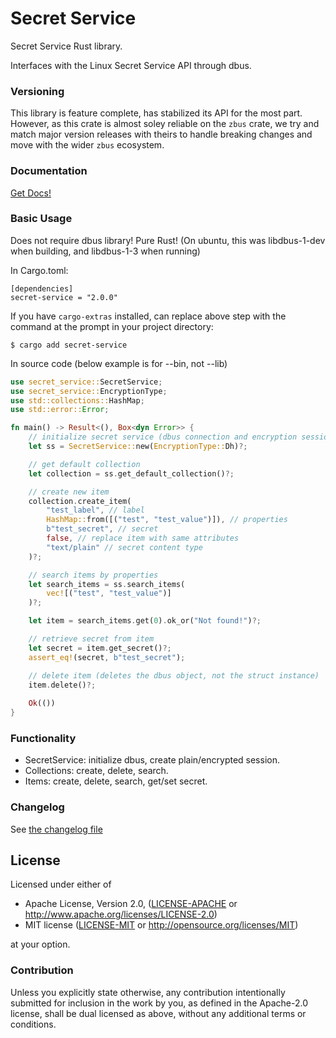 # Secret Service

Secret Service Rust library.

Interfaces with the Linux Secret Service API through dbus.

### Versioning
This library is feature complete, has stabilized its API for the most part. However, as this
crate is almost soley reliable on the `zbus` crate, we try and match major version releases
with theirs to handle breaking changes and move with the wider `zbus` ecosystem.

### Documentation

[Get Docs!](https://docs.rs/secret-service/)

### Basic Usage

Does not require dbus library! Pure Rust!
(On ubuntu, this was libdbus-1-dev when building, and libdbus-1-3 when running)

In Cargo.toml:

```
[dependencies]
secret-service = "2.0.0"
```

If you have `cargo-extras` installed, can replace above step with the command at the prompt in your project directory:

```
$ cargo add secret-service
```

In source code (below example is for --bin, not --lib)

```rust
use secret_service::SecretService;
use secret_service::EncryptionType;
use std::collections::HashMap;
use std::error::Error;

fn main() -> Result<(), Box<dyn Error>> {
    // initialize secret service (dbus connection and encryption session)
    let ss = SecretService::new(EncryptionType::Dh)?;

    // get default collection
    let collection = ss.get_default_collection()?;

    // create new item
    collection.create_item(
        "test_label", // label
        HashMap::from([("test", "test_value")]), // properties
        b"test_secret", // secret
        false, // replace item with same attributes
        "text/plain" // secret content type
    )?;

    // search items by properties
    let search_items = ss.search_items(
        vec![("test", "test_value")]
    )?;

    let item = search_items.get(0).ok_or("Not found!")?;

    // retrieve secret from item
    let secret = item.get_secret()?;
    assert_eq!(secret, b"test_secret");

    // delete item (deletes the dbus object, not the struct instance)
    item.delete()?;
    
    Ok(())
}
```

### Functionality

- SecretService: initialize dbus, create plain/encrypted session.
- Collections: create, delete, search.
- Items: create, delete, search, get/set secret.


### Changelog
See [the changelog file](./CHANGELOG.md)

## License

Licensed under either of

* Apache License, Version 2.0, ([LICENSE-APACHE](LICENSE-APACHE) or http://www.apache.org/licenses/LICENSE-2.0)
* MIT license ([LICENSE-MIT](LICENSE-MIT) or http://opensource.org/licenses/MIT)

at your option.

### Contribution

Unless you explicitly state otherwise, any contribution intentionally submitted for inclusion in the work by you, as defined in the Apache-2.0 license, shall be dual licensed as above, without any additional terms or conditions.
